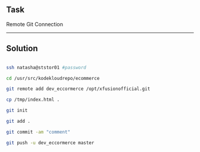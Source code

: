 ## Task

Remote Git Connection

---------------------

## Solution

```sh

ssh natasha@ststor01 #password

cd /usr/src/kodekloudrepo/ecommerce

git remote add dev_eccormerce /opt/xfusionofficial.git

cp /tmp/index.html .

git init

git add .

git commit -am "comment"

git push -u dev_eccormerce master

```
